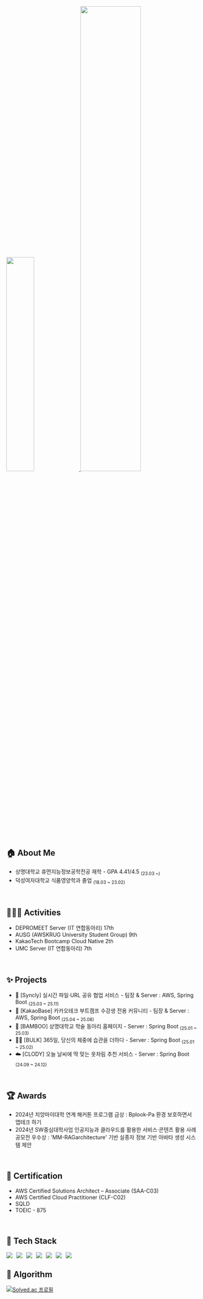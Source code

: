 <a href="https://github.com/anuraghazra/github-readme-stats">
    <img src="https://github-readme-stats.vercel.app/api/top-langs/?username=1026hz&layout=donut&show_icons=true&theme=material-palenight&hide_border=true&bg_color=20232a&icon_color=58A6FF&text_color=fff&title_color=58A6FF&count_private=true&exclude_repo=Face-Transfer-Application" width=38% />
</a>    
<a href="https://github.com/anuraghazra/github-readme-stats">
  <img src="https://github-readme-stats.vercel.app/api?username=1026hz&show_icons=true&theme=material-palenight&hide_border=true&bg_color=20232a&icon_color=58A6FF&text_color=fff&title_color=58A6FF&count_private=true" width=56% />
</a>

## 🏠 About Me
- 상명대학교 휴먼지능정보공학전공 재학 - GPA 4.41/4.5 <sub>(23.03 ~)</sub>
- 덕성여자대학교 식품영양학과 졸업 <sub>(18.03 ~ 23.02)</sub>
<br/>

## 🧗🏻‍♀️ Activities 
- DEPROMEET Server (IT 연합동아리) 17th
- AUSG (AWSKRUG University Student Group) 9th
- KakaoTech Bootcamp Cloud Native 2th
- UMC Server (IT 연합동아리) 7th
<br/>

## ✨ Projects
- 🌠 [Syncly] 실시간 파일·URL 공유 협업 서비스 - 팀장 & Server : AWS, Spring Boot <sub>(25.03 ~ 25.11)</sub><br/>
- 💬 [KakaoBase] 카카오테크 부트캠프 수강생 전용 커뮤니티 - 팀장 & Server : AWS, Spring Boot <sub>(25.04 ~ 25.08)</sub><br/>
- 🏫 [BAMBOO] 상명대학교 학술 동아리 홈페이지 - Server : Spring Boot <sub>(25.01 ~ 25.03)</sub><br/>
- 💪🏻 [BULK] 365일, 당신의 체중에 습관을 더하다 - Server : Spring Boot <sub>(25.01 ~ 25.02)</sub><br/>
- ☁️ [CLODY] 오늘 날씨에 딱 맞는 옷차림 추천 서비스 - Server : Spring Boot <sub>(24.09 ~ 24.12)</sub><br/>

<br/>

## 🏆 Awards
- 2024년 치앙마이대학 연계 해커톤 프로그램 금상 : Bplook-Pa 환경 보호하면서 앱테크 하기
- 2024년 SW중심대학사업 인공지능과 클라우드를 활용한 서비스·콘텐츠 활용 사례 공모전 우수상 : 'MM-RAGarchitecture' 기반 실종자 정보 기반 아바타 생성 시스템 제안

<br/>

## 📖 Certification
- AWS Certified Solutions Architect – Associate (SAA-C03)
- AWS Certified Cloud Practitioner (CLF-C02)
- SQLD
- TOEIC - 875
<br/>

## 🔨 Tech Stack
<div style="display:flex;gap:10px;flex-wrap:wrap;">

  <img src="https://img.shields.io/badge/amazonwebservices-232F3E?style=for-the-badge&logo=amazonwebservices&logoColor=white">

  <img src="https://img.shields.io/badge/python-3776AB?style=for-the-badge&logo=python&logoColor=white">

  <img src="https://img.shields.io/badge/Java-007396?style=for-the-badge&logo=Java&logoColor=white">

  <img src="https://img.shields.io/badge/spring-6DB33F?style=for-the-badge&logo=spring&logoColor=white">

  <img src="https://img.shields.io/badge/springboot-DB33F?style=for-the-badge&logo=springboot&logoColor=white">

  <img src="https://img.shields.io/badge/mysql-4479A1?style=for-the-badge&logo=mysql&logoColor=white">

  <img src="https://img.shields.io/badge/linux-FCC624?style=for-the-badge&logo=linux&logoColor=white">
</div>

## 💭 Algorithm
[![Solved.ac
프로필](http://mazassumnida.wtf/api/v2/generate_badge?boj=1026hz)](https://solved.ac/1026hz)
